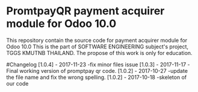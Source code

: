 # PromtpayQR payment acquirer module for Odoo 10.0
This repository contain the source code for payment acquirer module for Odoo 10.0
This is the part of SOFTWARE ENGINEERING subject's project, TGGS KMUTNB THAILAND.
The propose of this work is only for education.

#Changelog
[1.0.4] - 2017-11-23
-fix minor files issue
[1.0.3] - 2017-11-17
-Final working version of promptpay qr code.
[1.0.2] - 2017-10-27
-update the file name and fix the wrong spelling.
[1.0.2] - 2017-10-18
-skeleton of our code





